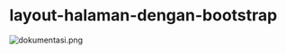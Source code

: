 # layout-halaman-dengan-bootstrap
![dokumentasi.png]( {https://github.com/iifrmdn/layout-halaman-dengan-bootstrap/blob/main/screenshot/dokumentasi.png} )
